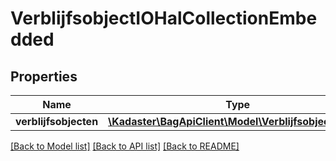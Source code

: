 # VerblijfsobjectIOHalCollectionEmbedded

## Properties
Name | Type | Description | Notes
------------ | ------------- | ------------- | -------------
**verblijfsobjecten** | [**\Kadaster\BagApiClient\Model\VerblijfsobjectIOHal[]**](VerblijfsobjectIOHal.md) |  | [optional] 

[[Back to Model list]](../../README.md#documentation-for-models) [[Back to API list]](../../README.md#documentation-for-api-endpoints) [[Back to README]](../../README.md)

